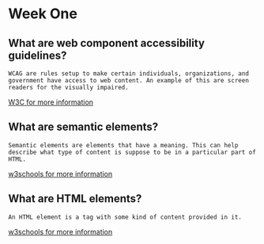 # Week One

## What are web component accessibility guidelines?
    WCAG are rules setup to make certain individuals, organizations, and government have access to web content. An example of this are screen readers for the visually impaired.
[W3C for more information](https://www.w3.org/WAI/standards-guidelines/wcag/)

## What are semantic elements?

    Semantic elements are elements that have a meaning. This can help describe what type of content is suppose to be in a particular part of HTML.
[w3schools for more information](https://www.w3schools.com/html/html5_semantic_elements.asp)

## What are HTML elements?

    An HTML element is a tag with some kind of content provided in it.
[w3schools for more information](https://www.w3schools.com/html/html_intro.asp)